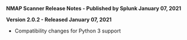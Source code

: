 **NMAP Scanner Release Notes - Published by Splunk January 07, 2021**


**Version 2.0.2 - Released January 07, 2021**

* Compatibility changes for Python 3 support
